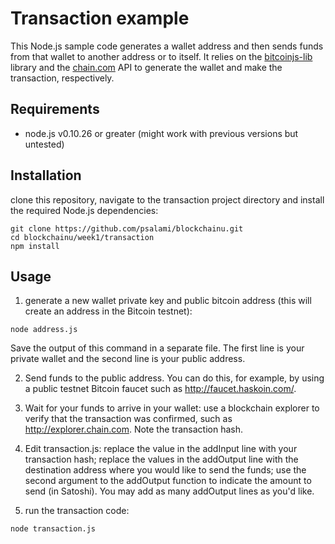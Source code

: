 # Transaction example

This Node.js sample code generates a wallet address and then sends funds from that wallet to another address or to itself. It relies on the [bitcoinjs-lib](https://github.com/bitcoinjs/bitcoinjs-lib) library and the [chain.com](http://www.chain.com) API to generate the wallet and make the transaction, respectively.

## Requirements
* node.js v0.10.26 or greater (might work with previous versions but untested)

## Installation
clone this repository, navigate to the transaction project directory and install the required Node.js dependencies:

```
git clone https://github.com/psalami/blockchainu.git
cd blockchainu/week1/transaction
npm install
```

## Usage
1) generate a new wallet private key and public bitcoin address (this will create an address in the Bitcoin testnet):

```
node address.js
```

Save the output of this command in a separate file. The first line is your private wallet and the second line is your public address.

2) Send funds to the public address. You can do this, for example, by using a public testnet Bitcoin faucet such as http://faucet.haskoin.com/.

3) Wait for your funds to arrive in your wallet: use a blockchain explorer to verify that the transaction was confirmed, such as http://explorer.chain.com. Note the transaction hash.

4) Edit transaction.js: replace the value in the addInput line with your transaction hash; replace the values in the addOutput line with the destination address where you would like to send the funds; use the second argument to the addOutput function to indicate the amount to send (in Satoshi). You may add as many addOutput lines as you'd like.

5) run the transaction code:

```
node transaction.js
```